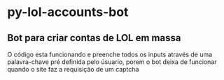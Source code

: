 # py-lol-accounts-bot
## Bot para criar contas de LOL em massa
O código esta funcionando e preenche todos os inputs através de uma palavra-chave pré definida pelo úsuario, porem o bot deixa de funcionar quando o site faz a requisição de um captcha
